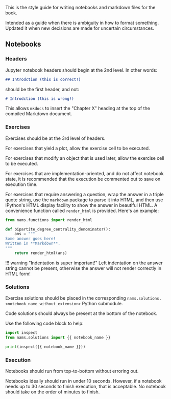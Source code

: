 This is the style guide for writing notebooks and markdown files for the book.

Intended as a guide when there is ambiguity in how to format something.
Updated it when new decisions are made for uncertain circumstances.

## Notebooks

### Headers

Jupyter notebook headers should begin at the 2nd level.
In other words:

```markdown
## Introdction (this is correct!)
```

should be the first header, and not:

```markdown
# Introdction (this is wrong!)
```

This allows `mkdocs` to insert the "Chapter X" heading
at the top of the compiled Markdown document.

### Exercises

Exercises should be at the 3rd level of headers.

For exercises that yield a plot, allow the exercise cell to be executed.

For exercises that modify an object that is used later, allow the exercise cell to be executed.

For exercises that are implementation-oriented, and do not affect notebook state,
it is recommended that the execution be commented out to save on execution time.

For exercises that require answering a question,
wrap the answer in a triple quote string,
use the `markdown` package to parse it into HTML,
and then use IPython's HTML display facility to show the answer
in beautiful HTML.
A convenience function called `render_html` is provided.
Here's an example:

```python
from nams.functions import render_html

def bipartite_degree_centrality_denominator():
    ans = """
Some answer goes here!
Written in **Markdown**.
"""
    return render_html(ans)
```

!!! warning "Indentation is super important!"
    Left indentation on the answer string cannot be present,
    otherwise the answer will not render correctly in HTML form!

### Solutions

Exercise solutions should be placed in the corresponding `nams.solutions.<notebook_name_without_extension>`
Python submodule.

Code solutions should always be present at the bottom of the notebook.

Use the following code block to help:

```python
import inspect
from nams.solutions import {{ notebook_name }}

print(inspect({{ notebook_name }}))
```

### Execution

Notebooks should run from top-to-bottom without erroring out.

Notebooks ideally should run in under 10 seconds.
However, if a notebook needs up to 30 seconds to finish execution,
that is acceptable.
No notebook should take on the order of minutes to finish.
